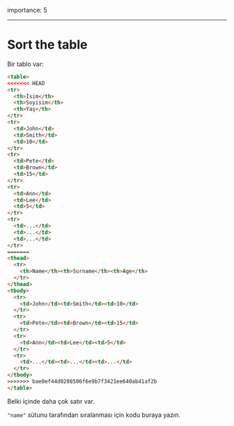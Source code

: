 importance: 5

---

# Sort the table

Bir tablo var:

```html run
<table>
<<<<<<< HEAD
<tr>
  <th>İsim</th>
  <th>Soyisim</th>
  <th>Yaş</th>
</tr>
<tr>
  <td>John</td>
  <td>Smith</td>
  <td>10</td>
</tr>
<tr>
  <td>Pete</td>
  <td>Brown</td>
  <td>15</td>
</tr>
<tr>
  <td>Ann</td>
  <td>Lee</td>
  <td>5</td>
</tr>
<tr>
  <td>...</td>
  <td>...</td>
  <td>...</td>
</tr>
=======
<thead>
  <tr>
    <th>Name</th><th>Surname</th><th>Age</th>
  </tr>
</thead>
<tbody>
  <tr>
    <td>John</td><td>Smith</td><td>10</td>
  </tr>
  <tr>
    <td>Pete</td><td>Brown</td><td>15</td>
  </tr>
  <tr>
    <td>Ann</td><td>Lee</td><td>5</td>
  </tr>
  <tr>
    <td>...</td><td>...</td><td>...</td>
  </tr>
</tbody>
>>>>>>> bae0ef44d0208506f6e9b7f3421ee640ab41af2b
</table>
```

Belki içinde daha çok satır var.

`"name"` sütunu tarafından sıralanması için kodu buraya yazın.
